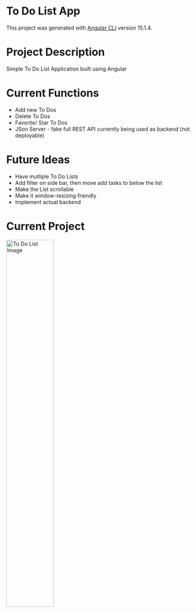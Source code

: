 # To Do List App

This project was generated with [Angular CLI](https://github.com/angular/angular-cli) version 15.1.4.

# Project Description

Simple To Do List Application built using Angular

# Current Functions

- Add new To Dos
- Delete To Dos
- Favorite/ Star To Dos
- JSon Server - fake full REST API currently being used as backend (not deployable)

# Future Ideas

- Have mutliple To Do Lists
- Add filter on side bar, then move add tasks to below the list
- Make the List scrollable
- Make it window-resizing friendly
- Implement actual backend

# Current Project

<img src="https://github.com/hpitta26/ToDoList_App-Angular/blob/main/src/assets/images/To-Do-List.png" alt="To Do List Image" width=50%>
